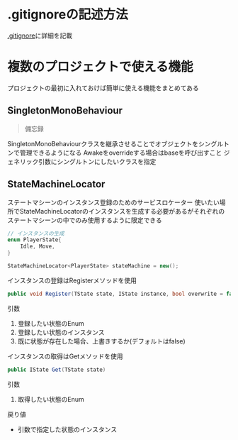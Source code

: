 # .gitignoreの記述方法
[.gitignore](https://github.com/nkc20236039/Project-Lab/blob/main/.gitignore)に詳細を記載

# 複数のプロジェクトで使える機能
プロジェクトの最初に入れておけば簡単に使える機能をまとめてある

## SingletonMonoBehaviour
> 備忘録

SingletonMonoBehaviourクラスを継承させることでオブジェクトをシングルトンで管理できるようになる
Awakeをoverrideする場合はbaseを呼び出すこと
ジェネリック引数にシングルトンにしたいクラスを指定

## StateMachineLocator
ステートマシーンのインスタンス登録のためのサービスロケーター
使いたい場所でStateMachineLocatorのインスタンスを生成する必要があるがそれぞれのステートマシーンの中でのみ使用するように限定できる
```c#
// インスタンスの生成
enum PlayerState{
    Idle, Move,
}

StateMachineLocator<PlayerState> stateMachine = new();
```
インスタンスの登録はRegisterメソッドを使用
```c#
public void Register(TState state, IState instance, bool overwrite = false)
```
引数
1. 登録したい状態のEnum
2. 登録したい状態のインスタンス
3. 既に状態が存在した場合、上書きするか(デフォルトはfalse)

インスタンスの取得はGetメソッドを使用
```C#
public IState Get(TState state)
```
引数
1. 取得したい状態のEnum

戻り値
- 引数で指定した状態のインスタンス
